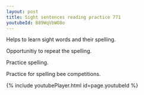 ```yaml
---
layout: post
title: Sight sentences reading practice 771
youtubeId: B89WqVbWO8o
---
```

 
 
Helps to learn sight words and their spelling.

Opportunitiy to repeat the spelling. 

Practice spelling. 
 
Practice for spelling bee competitions. 
 
{% include youtubePlayer.html id=page.youtubeId %}
 
 
